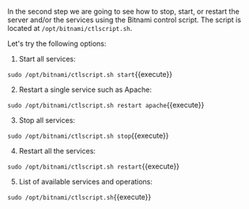 In the second step we are going to see how to stop, start, or restart the server and/or the services using the Bitnami control script. The script is located at `/opt/bitnami/ctlscript.sh`. 

Let's try the following options:

1. Start all services:

`sudo /opt/bitnami/ctlscript.sh start`{{execute}}

2. Restart a single service such as Apache:

`sudo /opt/bitnami/ctlscript.sh restart apache`{{execute}}

3. Stop all services:

`sudo /opt/bitnami/ctlscript.sh stop`{{execute}}

4. Restart all the services:

`sudo /opt/bitnami/ctlscript.sh restart`{{execute}}

5. List of available services and operations:

`sudo /opt/bitnami/ctlscript.sh`{{execute}}

